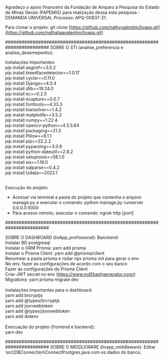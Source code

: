 Agradeço o apoio financeiro da Fundação de Amparo à Pesquisa do Estado de Minas Gerais (FAPEMIG) para realização dessa esta pesquisa - DEMANDA UNIVERSAL Processo: APQ-00837-21.

Para clonar o projeto: git clone [https://github.com/nathyvalentim/livapp.git](https://github.com/nathaliaavalentim/livapp.git)


########################################################################
SOBRE O STI (analise_preferencia e analise_desemepenho):

Instalações Importantes: </br>
pip install asgiref==3.5.2</br>
pip install bleedfacedetector==1.0.17</br>
pip install cycler==0.11.0</br>
pip install Django==4.0.4</br>
pip install dlib==19.24.0</br>
pip install ec==0.2.5</br>
pip install ecapture==0.0.7</br>
pip install fonttools==4.33.3</br>
pip install kiwisolver==1.4.2</br>
pip install matplotlib==3.5.2</br>
pip install numpy==1.22.4</br>
pip install opencv-python==4.5.5.64</br>
pip install packaging==21.3</br>
pip install Pillow==9.1.1</br>
pip install pip==22.2.2</br>
pip install pyparsing==3.0.9</br>
pip install python-dateutil==2.8.2</br>
pip install setuptools==58.1.0</br>
pip install six==1.16.0</br>
pip install sqlparse==0.4.2</br>
pip install tzdata==2022.1</br>
</br>

Execução do projeto:
- Acessar via terminal a pasta do projeto que contenha o arquivo manage.py e executar o comando: python manage.py runserver 0.0.0.0:5000
- Para acesso remoto, executar o comando: ngrok http [port]


########################################################################

SOBRE O DASHBOARD (livApp_profissional):
Banckend:</br>
Instalar BD postgresql</br>
Instalar o ORM Prisma: yarn add prisma</br>
Instalar o Prisma Client: yarn add @prisma/client</br>
Renomear a pasta prisma e rodar npx prisma init para gerar o env</br>
No env, fazer as configurações de acordo com o seu banco</br>
Fazer as configurações do Prisma Client<br/>
Criar JWT secret no env (https://www.md5hashgenerator.com/)</br>
Migrations: yarn prisma migrate dev</br>
</br>
Instalações importantes para o dashboard:</br>
yarn add brcryptjs</br>
yarn add @types/brcryptjs</br>
yarn add jsonwebtoken   </br>
yarn add @types/jsonwebtoken</br>
yarn add dotenv</br>
</br>
Execuação do projeto (frontend e backend):</br>
yarn dev</br>

########################################################################
SOBRE O MIDDLEWARE (livapp_middleware):
Editar \src\DBConnection\ConnectPostgres.java com os dados do banco.

